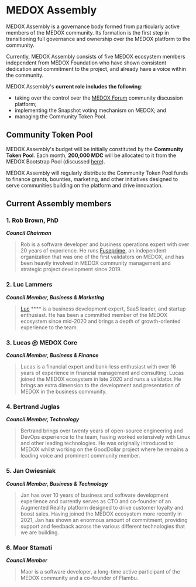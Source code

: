# MEDOX Assembly

MEDOX Assembly is a governance body formed from particularly active members of the MEDOX community. Its formation is the first step in transitioning full governance and ownership over the MEDOX platform to the community. &#x20;

Currently, MEDOX Assembly consists of five MEDOX ecosystem members independent from MEDOX Foundation who have shown consistent dedication and commitment to the project, and already have a voice within the community.

MEDOX Assembly's **current role includes the following**:&#x20;

* taking over the control over the [MEDOX Forum](https://forum.mdcscan.com/) community discussion platform;
* implementing the Snapshot voting mechanism on MEDOX; and
* managing the Community Token Pool.

## Community Token Pool

MEDOX Assembly's budget will be initially constituted by the **Community Token Pool**. Each month, **200,000 MDC** will be allocated to it from the MEDOX Bootstrap Pool (discussed [here](https://docs.mdcscan.com/general/fuse-token/fuse-supply-and-current-distribution)).

MEDOX Assembly will regularly distribute the Community Token Pool funds to finance grants, bounties, marketing, and other initiatives designed to serve communities building on the platform and drive innovation. &#x20;

## Current Assembly members

### **1. Rob Brown, PhD** <a href="#b624" id="b624"></a>

_**Council Chairman**_

> Rob is a software developer and business operations expert with over 20 years of experience. He runs [Fuseprime](https://fuseprime.com/)**,** an independent organization that was one of the first validators on MEDOX, and has been heavily involved in MEDOX community management and strategic project development since 2019.

### **2. Luc Lammers** <a href="#1b91" id="1b91"></a>

_**Council Member, Business & Marketing**_

> [Luc](https://www.luclammers.com/) **** is a business development expert, SaaS leader, and startup enthusiast. He has been a committed member of the MEDOX ecosystem since mid-2020 and brings a depth of growth-oriented experience to the team.

### **3. Lucas @ MEDOX Core** <a href="#2105" id="2105"></a>

_**Council Member, Business & Finance**_

> Lucas is a financial expert and bank-less enthusiast with over 16 years of experience in financial management and consulting. Lucas joined the MEDOX ecosystem in late 2020 and runs a validator. He brings an extra dimension to the development and presentation of MEDOX in the business community.

### **4. Bertrand Juglas** <a href="#41a8" id="41a8"></a>

_**Council Member, Technology**_

> Bertrand brings over twenty years of open-source engineering and DevOps experience to the team, having worked extensively with Linux and other leading technologies. He was originally introduced to MEDOX whilst working on the GoodDollar project where he remains a leading voice and prominent community member.

### **5. Jan Owiesniak** <a href="#bce2" id="bce2"></a>

_**Council Member, Business & Technology**_

> Jan has over 10 years of business and software development experience and currently serves as CTO and co-founder of an Augmented Reality platform designed to drive customer loyalty and boost sales. Having joined the MEDOX ecosystem more recently in 2021, Jan has shown an enormous amount of commitment, providing support and feedback across the various different technologies that we are building.



### **6. Maor Stamati** <a href="#b624" id="b624"></a>

_**Council Member**_

> Maor is a software developer, a long-time active participant of the MEDOX community and a co-founder of Flambu.&#x20;
